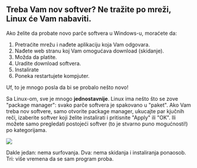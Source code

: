 <?php require("../../entete.php"); ?> <?php require("../../base.php"); ?>

<div id="corps">

<h2>Treba Vam nov softver? Ne tražite po mreži, Linux će Vam nabaviti.</h2>

<p>Ako želite da probate novo parče softvera u Windows-u, moraćete da:</p>

<ol>
<li>Pretraćite mrežu i nađete aplikaciju koja Vam odgovara.</li>
<li>Nađete web stranu koj Vam omogućava download (skidanje).</li>
<li>Možda da platite.</li>
<li>Uradite download softvera.</li>

<li>Instalirate</li>
<li>Poneka restartujete kompjuter.</li>
</ol>

<p>Uf, to je mnogo posla da bi se probalo nešto novo!</p>

<p>Sa Linux-om, sve je mnogo <b>jednostavnije</b>. Linux ima nešto što se zove 
"package manager": svako parče softvera je spakovano u "paket". 
Ako Vam treba nov softvere, samo otvorite package 
manager, ukucajte par kjučnih reči, izaberite softver koji želite instalirati 
i pritisnite "Apply" ili "OK". Ili možete samo pregledati postojeći softver
(to je stvarno puno mogućnosti!) po kategorijama.</p>

<img src="Images/synaptic.png" />

<p>Dakle jedan: nema surfovanja. Dva: nema skidanja i instaliranja ponaosob.
Tri: više vremena da se sam program proba.</p>


</div>


